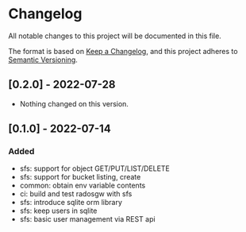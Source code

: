 # Changelog
All notable changes to this project will be documented in this file.

The format is based on
[Keep a Changelog](https://keepachangelog.com/en/1.0.0/),
and this project adheres to
[Semantic Versioning](https://semver.org/spec/v2.0.0.html).


## [0.2.0] - 2022-07-28

- Nothing changed on this version.


## [0.1.0] - 2022-07-14

### Added
- sfs: support for object GET/PUT/LIST/DELETE
- sfs: support for bucket listing, create
- common: obtain env variable contents
- ci: build and test radosgw with sfs
- sfs: introduce sqlite orm library
- sfs: keep users in sqlite
- sfs: basic user management via REST api
